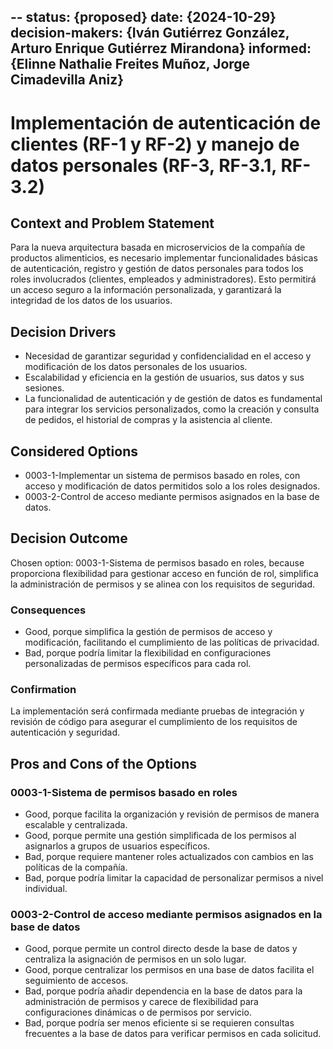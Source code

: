 --
status: {proposed}
date: {2024-10-29}
decision-makers: {Iván Gutiérrez González, Arturo Enrique Gutiérrez Mirandona}
informed: {Elinne Nathalie Freites Muñoz, Jorge Cimadevilla Aniz}
--- 

# Implementación de autenticación de clientes (RF-1 y RF-2) y manejo de datos personales (RF-3, RF-3.1, RF-3.2)

## Context and Problem Statement

Para la nueva arquitectura basada en microservicios de la compañía de productos alimenticios, es necesario implementar funcionalidades básicas de autenticación, registro y gestión de datos personales para todos los roles involucrados (clientes, empleados y administradores). Esto permitirá un acceso seguro a la información personalizada, y garantizará la integridad de los datos de los usuarios.

## Decision Drivers

* Necesidad de garantizar seguridad y confidencialidad en el acceso y modificación de los datos personales de los usuarios.
* Escalabilidad y eficiencia en la gestión de usuarios, sus datos y sus sesiones.
* La funcionalidad de autenticación y de gestión de datos es fundamental para integrar los servicios personalizados, como la creación y consulta de pedidos, el historial de compras y la asistencia al cliente.

## Considered Options

* 0003-1-Implementar un sistema de permisos basado en roles, con acceso y modificación de datos permitidos solo a los roles designados.
* 0003-2-Control de acceso mediante permisos asignados en la base de datos.

## Decision Outcome

Chosen option: 0003-1-Sistema de permisos basado en roles, because proporciona flexibilidad para gestionar acceso en función de rol, simplifica la administración de permisos y se alinea con los requisitos de seguridad.

### Consequences

* Good, porque simplifica la gestión de permisos de acceso y modificación, facilitando el cumplimiento de las políticas de privacidad.
* Bad, porque podría limitar la flexibilidad en configuraciones personalizadas de permisos específicos para cada rol.

### Confirmation

La implementación será confirmada mediante pruebas de integración y revisión de código para asegurar el cumplimiento de los requisitos de autenticación y seguridad.

## Pros and Cons of the Options

### 0003-1-Sistema de permisos basado en roles

* Good, porque facilita la organización y revisión de permisos de manera escalable y centralizada.
* Good, porque permite una gestión simplificada de los permisos al asignarlos a grupos de usuarios específicos.
* Bad, porque requiere mantener roles actualizados con cambios en las políticas de la compañía.
* Bad, porque podría limitar la capacidad de personalizar permisos a nivel individual.

### 0003-2-Control de acceso mediante permisos asignados en la base de datos

* Good, porque permite un control directo desde la base de datos y centraliza la asignación de permisos en un solo lugar.
* Good, porque centralizar los permisos en una base de datos facilita el seguimiento de accesos.
* Bad, porque podría añadir dependencia en la base de datos para la administración de permisos y carece de flexibilidad para configuraciones dinámicas o de permisos por servicio.
* Bad, porque podría ser menos eficiente si se requieren consultas frecuentes a la base de datos para verificar permisos en cada solicitud.
